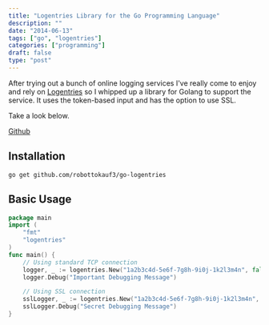 ```yaml
---
title: "Logentries Library for the Go Programming Language"
description: ""
date: "2014-06-13"
tags: ["go", "logentries"]
categories: ["programming"]
draft: false
type: "post"
---
```


After trying out a bunch of online logging services I've really come to enjoy and rely on [Logentries](http://www.logentries.com) so I whipped up a library for Golang to support the service. It uses the token-based input and has the option to use SSL.

Take a look below.

[Github](https://github.com/robottokauf3/go-logentries)

## Installation 

```shell
go get github.com/robottokauf3/go-logentries
```

## Basic Usage

```go
package main
import (
    "fmt"
    "logentries"
)
func main() {
    // Using standard TCP connection
    logger, _ := logentries.New("1a2b3c4d-5e6f-7g8h-9i0j-1k2l3m4n", false)
    logger.Debug("Important Debugging Message")

    // Using SSL connection
    sslLogger, _ := logentries.New("1a2b3c4d-5e6f-7g8h-9i0j-1k2l3m4n", true)
    sslLogger.Debug("Secret Debugging Message")
}
```
